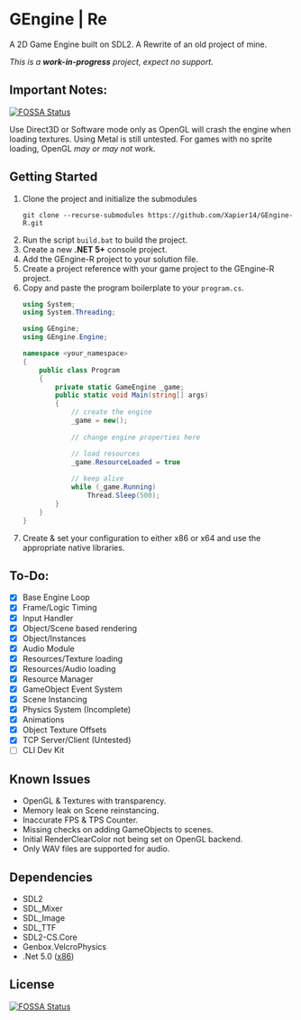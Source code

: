 # GEngine | Re
A 2D Game Engine built on SDL2.
A Rewrite of an old project of mine.

*This is a __work-in-progress__ project, expect no support.*

## Important Notes:
[![FOSSA Status](https://app.fossa.com/api/projects/git%2Bgithub.com%2FXapier14%2FGEngine-R.svg?type=shield)](https://app.fossa.com/projects/git%2Bgithub.com%2FXapier14%2FGEngine-R?ref=badge_shield)

Use Direct3D or Software mode only as OpenGL will crash the engine when loading textures.
Using Metal is still untested.
For games with no sprite loading, OpenGL *may or may not* work.

## Getting Started
1. Clone the project and initialize the submodules
    ```
    git clone --recurse-submodules https://github.com/Xapier14/GEngine-R.git
    ```
1. Run the script `build.bat` to build the project.
1. Create a new **.NET 5+** console project.
1. Add the GEngine-R project to your solution file.
1. Create a project reference with your game project to the GEngine-R project.
1. Copy and paste the program boilerplate to your `program.cs`.
    ```c#
    using System;
    using System.Threading;

    using GEngine;
    using GEngine.Engine;

    namespace <your_namespace>
    {
        public class Program
        {
            private static GameEngine _game;
            public static void Main(string[] args)
            {
                // create the engine
                _game = new();
                
                // change engine properties here

                // load resources
                _game.ResourceLoaded = true
                
                // keep alive
                while (_game.Running)
                    Thread.Sleep(500);
            }
        }
    }
    ```
1. Create & set your configuration to either x86 or x64 and use the appropriate native libraries.
## To-Do:
- [x] Base Engine Loop
- [x] Frame/Logic Timing
- [x] Input Handler
- [x] Object/Scene based rendering
- [x] Object/Instances
- [x] Audio Module
- [x] Resources/Texture loading
- [x] Resources/Audio loading
- [x] Resource Manager
- [x] GameObject Event System
- [x] Scene Instancing
- [x] Physics System (Incomplete)
- [x] Animations
- [x] Object Texture Offsets
- [x] TCP Server/Client (Untested)
- [ ] CLI Dev Kit

## Known Issues
- OpenGL & Textures with transparency.
- Memory leak on Scene reinstancing.
- Inaccurate FPS & TPS Counter.
- Missing checks on adding GameObjects to scenes.
- Initial RenderClearColor not being set on OpenGL backend.
- Only WAV files are supported for audio.

## Dependencies
* SDL2
* SDL_Mixer
* SDL_Image
* SDL_TTF
* SDL2-CS.Core
* Genbox.VelcroPhysics
* .Net 5.0 ([x86](https://dotnet.microsoft.com/download/dotnet/thank-you/runtime-5.0.6-windows-x86-installer))

## License
[![FOSSA Status](https://app.fossa.com/api/projects/git%2Bgithub.com%2FXapier14%2FGEngine-R.svg?type=large)](https://app.fossa.com/projects/git%2Bgithub.com%2FXapier14%2FGEngine-R?ref=badge_large)
